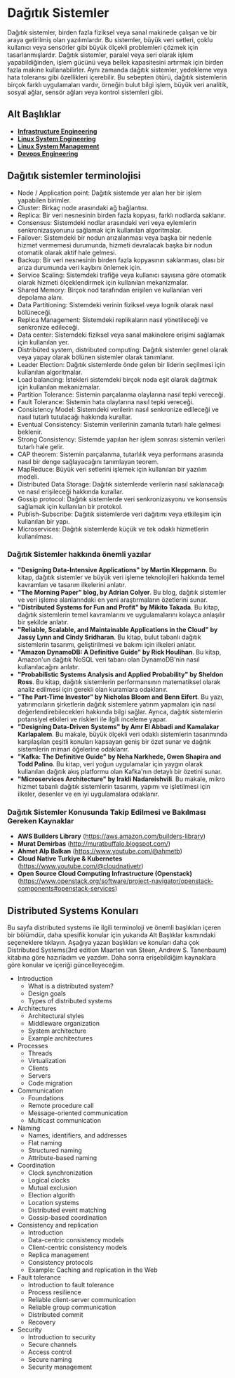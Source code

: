 # Dağıtık Sistemler

Dağıtık sistemler, birden fazla fiziksel veya sanal makinede çalışan ve bir araya getirilmiş olan yazılımlardır. Bu sistemler, büyük veri setleri, çoklu kullanıcı veya sensörler gibi büyük ölçekli problemleri çözmek için tasarlanmışlardır. Dağıtık sistemler, paralel veya seri olarak işlem yapabildiğinden, işlem gücünü veya bellek kapasitesini artırmak için birden fazla makine kullanabilirler. Aynı zamanda dağıtık sistemler, yedekleme veya hata toleransı gibi özellikleri içerebilir. Bu sebepten ötürü, dağıtık sistemlerin birçok farklı uygulamaları vardır, örneğin bulut bilgi işlem, büyük veri analitik, sosyal ağlar, sensör ağları veya kontrol sistemleri gibi.


## Alt Başlıklar

 - [**Infrastructure Engineering**](infrastructure_engineering/README.md)
 - [**Linux System Engineering**](linux_system_engineering/README.md)
 - [**Linux System Management**](linux_system_management/README.md)
 - [**Devops Engineering**](devops_engineering/README.md)

## Dağıtık sistemler terminolojisi

 - Node / Application point: Dağıtık sistemde yer alan her bir işlem yapabilen birimler.
 - Cluster: Birkaç node arasındaki ağ bağlantısı.
 - Replica: Bir veri nesnesinin birden fazla kopyası, farklı nodlarda saklanır.
 - Consensus: Sistemdeki nodlar arasındaki veri veya eylemlerin senkronizasyonunu sağlamak için kullanılan algoritmalar.
 - Failover: Sistemdeki bir nodun arızalanması veya başka bir nedenle hizmet vermemesi durumunda, hizmeti devralacak başka bir nodun otomatik olarak aktif hale gelmesi.
 - Backup: Bir veri nesnesinin birden fazla kopyasının saklanması, olası bir arıza durumunda veri kaybını önlemek için.
 - Service Scaling: Sistemdeki trafiğe veya kullanıcı sayısına göre otomatik olarak hizmeti ölçeklendirmek için kullanılan mekanizmalar.
 - Shared Memory: Birçok nod tarafından erişilen ve kullanılan veri depolama alanı.
 - Data Partitioning: Sistemdeki verinin fiziksel veya lognik olarak nasıl bölüneceği.
 - Replica Management: Sistemdeki replikaların nasıl yönetileceği ve senkronize edileceği.
 - Data center: Sistemdeki fiziksel veya sanal makinelere erişimi sağlamak için kullanılan yer.
 - Distribüted system, distributed computing: Dağıtık sistemler genel olarak veya yapay olarak bölünen sistemler olarak tanımlanır.
 - Leader Election: Dağıtık sistemlerde önde gelen bir liderin seçilmesi için kullanılan algoritmalar.
 - Load balancing: İstekleri sistemdeki birçok noda eşit olarak dağıtmak için kullanılan mekanizmalar.
 - Partition Tolerance: Sistemin parçalanma olaylarına nasıl tepki vereceği.
 - Fault Tolerance: Sistemin hata olaylarına nasıl tepki vereceği.
 - Consistency Model: Sistemdeki verilerin nasıl senkronize edileceği ve nasıl tutarlı tutulacağı hakkında kurallar.
 - Eventual Consistency: Sistemin verilerinin zamanla tutarlı hale gelmesi beklenir.
 - Strong Consistency: Sistemde yapılan her işlem sonrası sistemin verileri tutarlı hale gelir.
 - CAP theorem: Sistemin parçalanma, tutarlılık veya performans arasında nasıl bir denge sağlayacağını tanımlayan teorem.
 - MapReduce: Büyük veri setlerini işlemek için kullanılan bir yazılım modeli.
 - Distributed Data Storage: Dağıtık sistemlerde verilerin nasıl saklanacağı ve nasıl erişileceği hakkında kurallar.
 - Gossip protocol: Dağıtık sistemlerde veri senkronizasyonu ve konsensüs sağlamak için kullanılan bir protokol.
 - Publish-Subscribe: Dağıtık sistemlerde veri dağıtımı veya etkileşim için kullanılan bir yapı.
 - Microservices: Dağıtık sistemlerde küçük ve tek odaklı hizmetlerin kullanılması.
 
### Dağıtık Sistemler hakkında önemli yazılar

 - **"Designing Data-Intensive Applications" by Martin Kleppmann**. Bu kitap, dağıtık sistemler ve büyük veri işleme teknolojileri hakkında temel kavramları ve tasarım ilkelerini anlatır.
 - **"The Morning Paper" blog, by Adrian Colyer**. Bu blog, dağıtık sistemler ve veri işleme alanlarındaki en yeni araştırmaların özetlerini sunar.
 - **"Distributed Systems for Fun and Profit" by Mikito Takada**. Bu kitap, dağıtık sistemlerin temel kavramlarını ve uygulamalarını kolayca anlaşılır bir şekilde anlatır.
 - **"Reliable, Scalable, and Maintainable Applications in the Cloud" by Jassy Lynn and Cindy Sridharan**. Bu kitap, bulut tabanlı dağıtık sistemlerin tasarımı, geliştirilmesi ve bakımı için ilkeleri anlatır.
 - **"Amazon DynamoDB: A Definitive Guide" by Rick Houlihan**. Bu kitap, Amazon'un dağıtık NoSQL veri tabanı olan DynamoDB'nin nasıl kullanılacağını anlatır.
 - **"Probabilistic Systems Analysis and Applied Probability" by Sheldon Ross**. Bu kitap, dağıtık sistemlerin performansının matematiksel olarak analiz edilmesi için gerekli olan kuramlara odaklanır.
 - **"The Part-Time Investor" by Nicholas Bloom and Benn Eifert**. Bu yazı, yatırımcıların şirketlerin dağıtık sistemlere yatırım yapmaları için nasıl değerlendirebilecekleri hakkında bilgi sağlar. Ayrıca, dağıtık sistemlerin potansiyel etkileri ve riskleri ile ilgili inceleme yapar.
 - **"Designing Data-Driven Systems" by Amr El Abbadi and Kamalakar Karlapalem**. Bu makale, büyük ölçekli veri odaklı sistemlerin tasarımında karşılaşılan çeşitli konuları kapsayan geniş bir özet sunar ve dağıtık sistemlerin mimari öğelerine odaklanır.
 - **"Kafka: The Definitive Guide" by Neha Narkhede, Gwen Shapira and Todd Palino**. Bu kitap, veri yoğun uygulamalar için yaygın olarak kullanılan dağıtık akış platformu olan Kafka'nın detaylı bir özetini sunar.
 - **"Microservices Architecture" by Irakli Nadareishvili**. Bu makale, mikro hizmet tabanlı dağıtık sistemlerin tasarımı, yapımı ve işletilmesi için ilkeler, desenler ve en iyi uygulamalara odaklanır.
 
### Dağıtık Sistemler Konusunda Takip Edilmesi ve Bakılması Gereken Kaynaklar

 - **AWS Builders Library** (https://aws.amazon.com/builders-library)
 - **Murat Demirbas** (http://muratbuffalo.blogspot.com/)
 - **Ahmet Alp Balkan** (https://www.youtube.com/@ahmetb)
 - **Cloud Native Turkiye & Kubernetes** (https://www.youtube.com/@cloudnativetr)
 - **Open Source Cloud Computing Infrastructure (Openstack)** (https://www.openstack.org/software/project-navigator/openstack-components#openstack-services)

## Distributed Systems Konuları

Bu sayfa distributed systems ile ilgili terminoloji ve önemli başlıkları içeren bir bölümdür, daha spesifik konular için yukarıda Alt Başlıklar kısmındaki seçeneklere tıklayın. Aşağıya yazan başlıkları ve konuları daha çok Distributed Systems(3rd edition Maarten van Steen, Andrew S. Tanenbaum) kitabına göre hazırladım ve yazdım. Daha sonra erişebildiğim kaynaklara göre konular ve içeriği güncelleyeceğim.

 - Introduction
   - What is a distributed system?
   - Design goals
   - Types of distributed systems 
 - Architectures
   - Architectural styles
   - Middleware organization 
   - System architecture
   - Example architectures 
 - Processes
   - Threads
   - Virtualization
   - Clients
   - Servers
   - Code migration
 - Communication
   - Foundations
   - Remote procedure call 
   - Message-oriented communication 
   - Multicast communication
 - Naming
   - Names, identifiers, and addresses 
   - Flat naming 
   - Structured naming 
   - Attribute-based naming
 - Coordination
   - Clock synchronization 
   - Logical clocks 
   - Mutual exclusion 
   - Election algorith
   - Location systems 
   - Distributed event matching 
   - Gossip-based coordination
 - Consistency and replication
   - Introduction
   - Data-centric consistency models 
   - Client-centric consistency models
   - Replica management 
   - Consistency protocols 
   - Example: Caching and replication in the Web 
 - Fault tolerance
   - Introduction to fault tolerance
   - Process resilience 
   - Reliable client-server communication 
   - Reliable group communication 
   - Distributed commit
   - Recovery 
 - Security
   - Introduction to security 
   - Secure channels
   - Access control
   - Secure naming
   - Security management 


